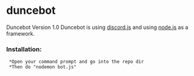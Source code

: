 # duncebot
Duncebot Version 1.0 
Duncebot is using [discord.js](https://discord.js.org/#/docs/main/stable/general/welcome) and using [node.js](http://node.js.org) as a framework. 

### Installation:
``` *Install [Node.js](http://node.js.org) *Needs Node v8 or higher*
 *Open your command prompt and go into the repo dir
 *Then do "nodemon bot.js"
```
